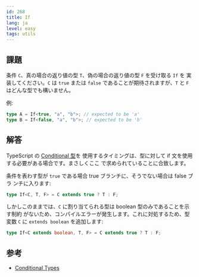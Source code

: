 ```yaml
---
id: 268
title: If
lang: ja
level: easy
tags: utils
---
```


## 課題

条件 `C`、真の場合の返り値の型 `T`、偽の場合の返り値の型 `F` を受け取る `If` を
実装してください。`C` は `true` または `false` であることが期待されますが、`T`
と `F` はどんな型でも構いません。

例:

```ts
type A = If<true, "a", "b">; // expected to be 'a'
type B = If<false, "a", "b">; // expected to be 'b'
```

## 解答

TypeScript の
[Conditional 型](https://www.typescriptlang.org/docs/handbook/2/conditional-types.html)を
使用するタイミングは、型に対して if 文を使用する必要がある場合です。まさしくここ
で求められていることに合致します。

条件を表わす型が `true` である場合 true ブランチに、そうでない場合は false ブラ
ンチに入ります:

```ts
type If<C, T, F> = C extends true ? T : F;
```

しかしこのままでは、`C` に割り当てられる型は boolean 型のみであることを示す制約
がないため、コンパイルエラーが発生します。これに対処するため、型変数 `C` に
`extends boolean` を追加します:

```ts
type If<C extends boolean, T, F> = C extends true ? T : F;
```

## 参考

- [Conditional Types](https://www.typescriptlang.org/docs/handbook/2/conditional-types.html)
